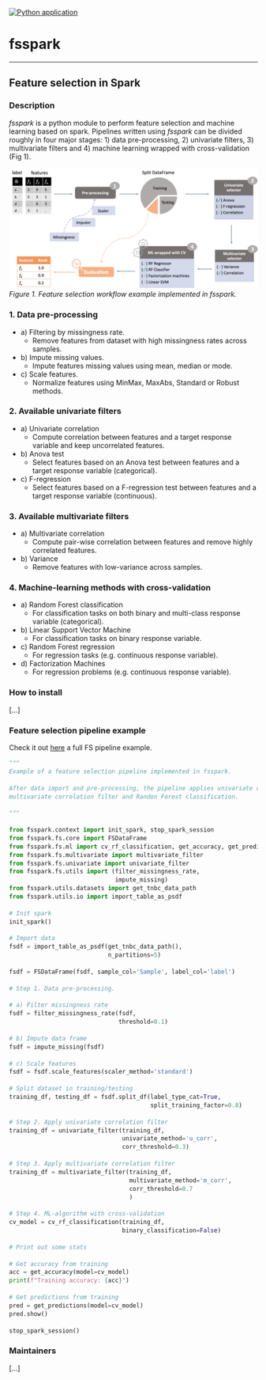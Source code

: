 [![Python application](https://github.com/enriquea/fsspark/actions/workflows/python-app.yml/badge.svg?branch=main)](https://github.com/enriquea/fsspark/actions/workflows/python-app.yml)

# fsspark

---

## Feature selection in Spark

### Description

*fsspark* is a python module to perform feature selection and machine learning based on spark.
Pipelines written using *fsspark* can be divided roughly in four major stages: 1) data pre-processing, 2) univariate 
filters, 3) multivariate filters and 4) machine learning wrapped with cross-validation (Fig 1).

![Feature Selection flowchart](images/fs_workflow.png)
*Figure 1. Feature selection workflow example implemented in fsspark.*

### 1. Data pre-processing

- a) Filtering by missingness rate. 
   - Remove features from dataset with high missingness rates across samples.
- b) Impute missing values.
     - Impute features missing values using mean, median or mode.
- c) Scale features.
   - Normalize features using MinMax, MaxAbs, Standard or Robust methods.

### 2. Available univariate filters

- a) Univariate correlation
  - Compute correlation between features and a target response variable and keep
    uncorrelated features.
- b) Anova test
  - Select features based on an Anova test between features and a target response 
    variable (categorical).
- c) F-regression
  - Select features based on a F-regression test between features and a target response 
    variable (continuous).

### 3. Available multivariate filters

- a) Multivariate correlation
  - Compute pair-wise correlation between features and remove highly correlated features.
- b) Variance
  - Remove features with low-variance across samples.

### 4. Machine-learning methods with cross-validation

- a) Random Forest classification
  - For classification tasks on both binary and multi-class response variable (categorical).
- b) Linear Support Vector Machine
  - For classification tasks on binary response variable.
- c) Random Forest regression
  - For regression tasks (e.g. continuous response variable).
- d) Factorization Machines
  - For regression problems (e.g. continuous response variable).

### How to install

[...]

### Feature selection pipeline example

Check it out [here](fsspark/pipeline/fs_corr_rf.py) a full FS pipeline example.

```python
"""
Example of a feature selection pipeline implemented in fsspark.

After data import and pre-processing, the pipeline applies univariate correlation filter,
multivariate correlation filter and Randon Forest classification.

"""

from fsspark.context import init_spark, stop_spark_session
from fsspark.fs.core import FSDataFrame
from fsspark.fs.ml import cv_rf_classification, get_accuracy, get_predictions
from fsspark.fs.multivariate import multivariate_filter
from fsspark.fs.univariate import univariate_filter
from fsspark.fs.utils import (filter_missingness_rate,
                              impute_missing)
from fsspark.utils.datasets import get_tnbc_data_path
from fsspark.utils.io import import_table_as_psdf

# Init spark
init_spark()

# Import data
fsdf = import_table_as_psdf(get_tnbc_data_path(),
                            n_partitions=5)

fsdf = FSDataFrame(fsdf, sample_col='Sample', label_col='label')

# Step 1. Data pre-processing.

# a) Filter missingness rate
fsdf = filter_missingness_rate(fsdf,
                               threshold=0.1)

# b) Impute data frame
fsdf = impute_missing(fsdf)

# c) Scale features
fsdf = fsdf.scale_features(scaler_method='standard')

# Split dataset in training/testing
training_df, testing_df = fsdf.split_df(label_type_cat=True,
                                        split_training_factor=0.8)

# Step 2. Apply univariate correlation filter
training_df = univariate_filter(training_df,
                                univariate_method='u_corr',
                                corr_threshold=0.3)

# Step 3. Apply multivariate correlation filter
training_df = multivariate_filter(training_df,
                                  multivariate_method='m_corr',
                                  corr_threshold=0.7
                                  )

# Step 4. ML-algorithm with cross-validation
cv_model = cv_rf_classification(training_df,
                                binary_classification=False)

# Print out some stats

# Get accuracy from training
acc = get_accuracy(model=cv_model)
print(f"Training accuracy: {acc}")

# Get predictions from training
pred = get_predictions(model=cv_model)
pred.show()

stop_spark_session()
```

### Maintainers

[...]
